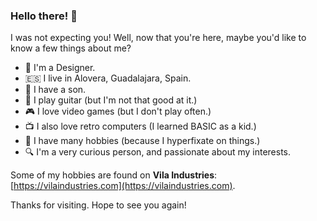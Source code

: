 ### Hello there! :wave:

I was not expecting you!
Well, now that you're here, maybe you'd like to know a few things about me?

- :art: I'm a Designer.
- :es: I live in Alovera, Guadalajara, Spain.
- :boy: I have a son.
- :guitar: I play guitar (but I'm not that good at it.)
- :video_game: I love video games (but I don't play often.)
- :tv: I also love retro computers (I learned BASIC as a kid.)
- :wrench: I have many hobbies (because I hyperfixate on things.)
- :mag: I'm a very curious person, and passionate about my interests.

Some of my hobbies are found on **Vila Industries**: [https://vilaindustries.com](https://vilaindustries.com).  

Thanks for visiting. Hope to see you again!
